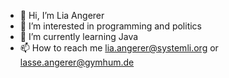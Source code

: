 - 👋 Hi, I’m Lia Angerer
- 👀 I’m interested in programming and politics
- 🌱 I’m currently learning Java
- 📫 How to reach me lia.angerer@systemli.org or lasse.angerer@gymhum.de
